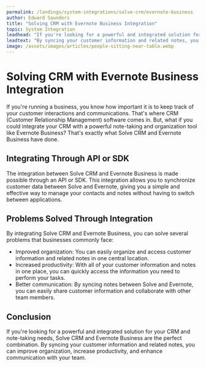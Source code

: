 ```yaml
---
permalink: /landings/system-integrations/solve-crm/evernote-business
author: Edward Saunders
title: "Solving CRM with Evernote Business Integration"
topic: System Integration
leadhead: "If you're looking for a powerful and integrated solution for your CRM and note-taking needs, Solve CRM and Evernote Business are the perfect combination"
leadtext: "By syncing your customer information and related notes, you can improve organization, increase productivity, and enhance communication with your team."
image: /assets/images/articles/people-sitting-near-table.webp
---
```

<div class="arttext">    <h1>Solving CRM with Evernote Business Integration</h1>
    <p>If you're running a business, you know how important it is to keep track of your customer interactions and communications. That's where CRM (Customer Relationship Management) software comes in. But, what if you could integrate your CRM with a powerful note-taking and organization tool like Evernote Business? That's exactly what Solve CRM and Evernote Business have done.</p>
    <h2>Integrating Through API or SDK</h2>
    <p>The integration between Solve CRM and Evernote Business is made possible through an API or SDK. This integration allows you to synchronize customer data between Solve and Evernote, giving you a simple and effective way to manage your contacts and notes without having to switch between applications.</p>
    <h2>Problems Solved Through Integration</h2>
    <p>By integrating Solve CRM and Evernote Business, you can solve several problems that businesses commonly face:</p>
    <ul>
      <li>Improved organization: You can easily organize and access customer information and related notes in one central location.</li>
      <li>Increased productivity: With all of your customer information and notes in one place, you can quickly access the information you need to perform your tasks.</li>
      <li>Better communication: By syncing notes between Solve and Evernote, you can easily share customer information and collaborate with other team members.</li>
    </ul>
    <h2>Conclusion</h2>
    <p>If you're looking for a powerful and integrated solution for your CRM and note-taking needs, Solve CRM and Evernote Business are the perfect combination. By syncing your customer information and related notes, you can improve organization, increase productivity, and enhance communication with your team.</p>
</div>
